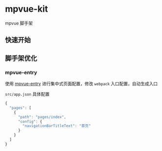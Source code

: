 # mpvue-kit
mpvue 脚手架

## 快速开始

## 脚手架优化
### mpvue-entry
使用 [mpvue-entry](https://github.com/F-loat/mpvue-entry) 进行集中式页面配置，修改 `webpack` 入口配置，自动生成入口

`src/app.json` 具体配置
```js
{
  "pages": [
    {
      "path": "pages/index",
      "config": {
        "navigationBarTitleText": "首页"
      }
    }
  ]
}
```

